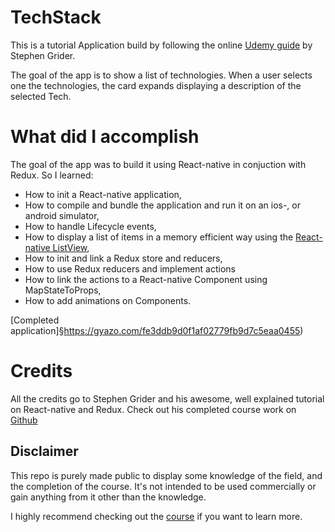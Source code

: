 # TechStack

This is a tutorial Application build by following the online [Udemy guide](https://www.udemy.com/the-complete-react-native-and-redux-course) by Stephen Grider.


The goal of the app is to show a list of technologies. When a user selects one the technologies, the card expands displaying a description of the selected
Tech.

# What did I accomplish

The goal of the app was to build it using React-native in conjuction with Redux. So I learned:

* How to init a React-native application,
* How to compile and bundle the application and run it on an ios-, or android simulator,
* How to handle Lifecycle events,
* How to display a list of items in a memory efficient way using the [React-native ListView](https://facebook.github.io/react-native/docs/listview.html),
* How to init and link a Redux store and reducers,
* How to use Redux reducers and implement actions
* How to link the actions to a React-native Component using MapStateToProps,
* How to add animations on Components.

[Completed application]§https://gyazo.com/fe3ddb9d0f1af02779fb9d7c5eaa0455)

# Credits

All the credits go to Stephen Grider and his awesome, well explained tutorial on React-native and Redux. Check out his completed course work on [Github](https://github.com/StephenGrider/ReactNativeReduxCasts)

## Disclaimer

This repo is purely made public to display some knowledge of the field, and the completion of the course. It's not intended to be used commercially or gain anything from it other than the knowledge.

I highly recommend checking out the [course](https://www.udemy.com/the-complete-react-native-and-redux-course) if you want to learn more. 
